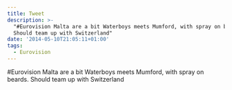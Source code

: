 ```yaml
---
title: Tweet
description: >-
  "#Eurovision Malta are a bit Waterboys meets Mumford, with spray on beards.
  Should team up with Switzerland"
date: '2014-05-10T21:05:11+01:00'
tags:
  - Eurovision
---
```

#Eurovision Malta are a bit Waterboys meets Mumford, with spray on beards. Should team up with Switzerland
